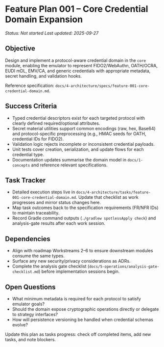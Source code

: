 # Feature Plan 001 – Core Credential Domain Expansion

_Status: Not started_
_Last updated: 2025-09-27_

## Objective

Design and implement a protocol-aware credential domain in the `core` module, enabling the emulator to represent FIDO2/WebAuthn, OATH/OCRA, EUDI mDL, EMV/CA, and generic credentials with appropriate metadata, secret handling, and validation hooks.

Reference specification: `docs/4-architecture/specs/feature-001-core-credential-domain.md`.

## Success Criteria

- Typed credential descriptors exist for each targeted protocol with clearly defined required/optional attributes.
- Secret material utilities support common encodings (raw, hex, Base64) and protocol-specific preprocessing (e.g., HMAC seeds for OATH, credential IDs for FIDO2).
- Validation logic rejects incomplete or inconsistent credential payloads.
- Unit tests cover creation, serialization, and update flows for each credential type.
- Documentation updates summarise the domain model in `docs/1-concepts` and reference relevant specifications.

## Task Tracker

- Detailed execution steps live in `docs/4-architecture/tasks/feature-001-core-credential-domain.md`. Update that checklist as work progresses and mirror status changes here.
- Map task outcomes back to the specification requirements (FR/NFR IDs) to maintain traceability.
- Record Gradle command outputs (`./gradlew spotlessApply check`) and analysis-gate results after each work session.

## Dependencies

- Align with roadmap Workstreams 2–6 to ensure downstream modules consume the same types.
- Surface any new security/privacy considerations as ADRs.
- Complete the analysis gate checklist (`docs/5-operations/analysis-gate-checklist.md`) before implementation sessions begin.

## Open Questions

- What minimum metadata is required for each protocol to satisfy emulator goals?
- Should the domain expose cryptographic operations directly or delegate to strategy interfaces?
- How will persistence versioning be handled when credential schemas evolve?

Update this plan as tasks progress: check off completed items, add new tasks, and note blockers.
